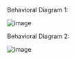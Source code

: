 Behavioral Diagram 1:

![image](https://user-images.githubusercontent.com/94234015/144190690-2bc18b90-87c3-42e9-8ab3-302749df3c26.png)

Behavioral Diagram 2:

![image](https://user-images.githubusercontent.com/94234015/144190506-7fe53fc9-6dac-4e1a-85d0-02bb726da151.png)


